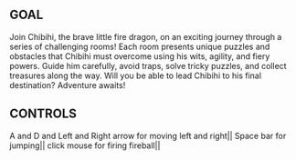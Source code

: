 ## GOAL
Join Chibihi, the brave little fire dragon, on an exciting journey through a series of challenging rooms! Each room presents unique puzzles and obstacles that Chibihi must overcome using his wits, agility, and fiery powers. Guide him carefully, avoid traps, solve tricky puzzles, and collect treasures along the way. Will you be able to lead Chibihi to his final destination? Adventure awaits!

## CONTROLS
A and D and Left and Right arrow for moving left and right|| Space bar for jumping|| click mouse for firing fireball||
